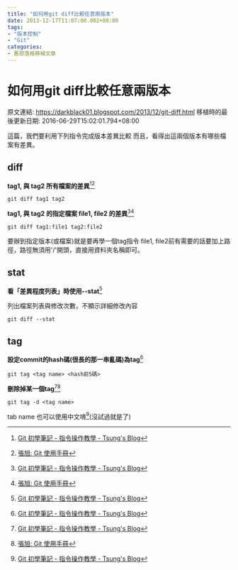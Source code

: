```yaml
---
title: "如何用git diff比較任意兩版本"
date: 2013-12-17T11:07:00.002+08:00
tags: 
- "版本控制"
- "Git"
categories:
- 舊部落格移植文章
---
```


# 如何用git diff比較任意兩版本

原文連結: https://darkblack01.blogspot.com/2013/12/git-diff.html
移植時的最後更新日期: 2016-06-29T15:02:01.794+08:00

這篇，我們要利用下列指令完成版本差異比較
而且，看得出這兩個版本有哪些檔案有差異。

## diff

**tag1, 與 tag2 所有檔案的差異**[^git1][^git2]

```shell
git diff tag1 tag2
```

**tag1, 與 tag2 的指定檔案 file1, file2 的差異**[^git1][^git2]

```shell
git diff tag1:file1 tag2:file2
```

要辦到指定版本(或檔案)就是要再學一個tag指令
file1, file2前有需要的話要加上路徑，路徑無須用'/'開頭，直接用資料夾名稱即可。

## stat

**看「差異程度列表」時使用--stat**[^git1]

列出檔案列表與修改次數，不顯示詳細修改內容 

```shell
git diff --stat
```

## tag

**設定commit的hash碼(很長的那一串亂碼)為tag**[^git1]

```shell
git tag <tag name> <hash前5碼>
```

**刪除掉某一個tag**[^git1][^git2]

```shell
git tag -d <tag name> 
```

tab name 也可以使用中文唷[^git1](沒試過就是了)


[^git1]: [Git 初學筆記 - 指令操作教學 - Tsung's Blog](https://blog.longwin.com.tw/2009/05/git-learn-initial-command-2009/)
[^git2]: [張旭: Git 使用手冊](https://zx-1986.blogspot.com/2010/08/git-manual.html)
